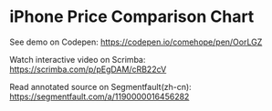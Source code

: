 # iPhone Price Comparison Chart

See demo on Codepen: https://codepen.io/comehope/pen/OorLGZ

Watch interactive video on Scrimba: https://scrimba.com/p/pEgDAM/cRB22cV

Read annotated source on Segmentfault(zh-cn): https://segmentfault.com/a/1190000016456282